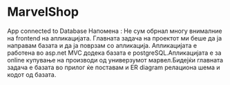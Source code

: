 # MarvelShop
App connected to Database
Напомена : Не сум обрнал многу внималние на frontend на апликацијата. Главната задача на проектот ми беше да ја направам базата и да ја поврзам со апликација.
Апликацијата е работена во asp.net MVC додека базата е postgreSQL.Апликацијата е за online купување на производи од универзумот марвел.Бидејќи главната задача е базата во прилог ќе поставам и ER diagram релациона шема и кодот од базата.
